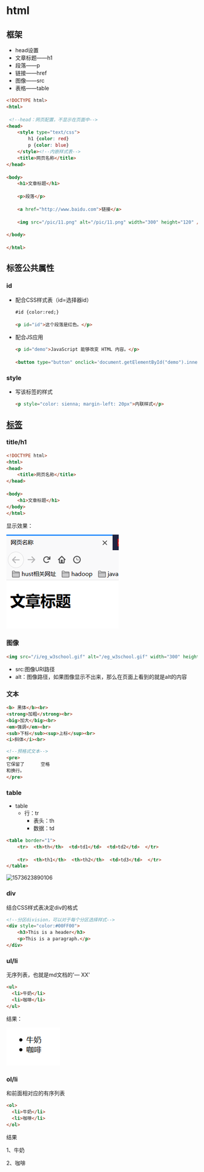 # html

## 框架

- head设置
- 文章标题——h1
- 段落——p
- 链接——href
- 图像——src
- 表格——table

```html
<!DOCTYPE html>
<html>
    
 <!--head：网页配置，不显示在页面中-->   
<head>
    <style type="text/css">
        h1 {color: red}
        p {color: blue}
    </style><!--内嵌样式表-->
	<title>网页名称</title>
</head>
    
<body>
    <h1>文章标题</h1>
    
    <p>段落</p>
	
    <a href="http://www.baidu.com">链接</a>

    <img src="/pic/11.png" alt="/pic/11.png" width="300" height="120" />

</body>

</html>
```

## 标签公共属性

### id

- 配合CSS样式表（id=选择器id）

  ```html
  #id {color:red;}
  
  <p id="id">这个段落是红色。</p>
  ```

  

- 配合JS应用

  ```html
  <p id="demo">JavaScript 能够改变 HTML 内容。</p>
  
  <button type="button" onclick='document.getElementById("demo").innerHTML = "Hello JavaScript!"'>点击我！</button>
  ```

### style

- 写该标签的样式

  ```html
  <p style="color: sienna; margin-left: 20px">内联样式</p>
  ```

  

## [标签](https://www.w3school.com.cn/tags/tag_u.asp)

### title/h1

```html
<!DOCTYPE html>
<html>
<head>
	<title>网页名称</title>
</head>
    
<body>
    <h1>文章标题</h1>
</body>
</html>
```

显示效果：

![1573623213898](pic\1573623076799.png)

### 图像

```html
<img src="/i/eg_w3school.gif" alt="/eg_w3school.gif" width="300" height="120" />
```



- src:图像URI路径
- alt：图像路径，如果图像显示不出来，那么在页面上看到的就是alt的内容

### 文本



```html
<b> 黑体</b><br>
<strong>加粗</strong><br>
<big>加大</big><br>
<em>强调</em><br>
<sub>下标</sub><sup>上标</sup><br>
<i>斜体</i><br>
```



```html
<!--预格式文本-->
<pre>
它保留了      空格
和换行。
</pre>
```

### table

- table
  - 行：tr
    - 表头：th
    - 数据：td

```html
<table border="1">
	<tr>  <th>th</th>  <td>td1</td>  <td>td2</td>  </tr>

	<tr>  <th>th1</th>  <th>th2</th>  <td>td3</td>  </tr>
</table>
```



![1573623890106](C:\Users\49143\AppData\Roaming\Typora\typora-user-images\1573623890106.png)

### div

结合CSS样式表决定div的格式

```html
<!--分区division，可以对于每个分区选择样式-->
<div style="color:#00FF00">
    <h3>This is a header</h3>
    <p>This is a paragraph.</p>
</div>
```



### ul/li

无序列表，也就是md文档的'—   XX'

```html
<ul>
  <li>牛奶</li>
  <li>咖啡</li>
</ul>
```

结果：

![1573869551248](pic\1573869551248.png)

### ol/li

和前面相对应的有序列表

```html
<ol>
  <li>牛奶</li>
  <li>咖啡</li>
</ol>
```

结果

1、牛奶

2、咖啡